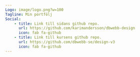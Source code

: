 ```yaml
---
Logo: image/logo.png?w=100
Tagline: Min portfölj
Social:
    - title: Link till sidans github repo.
      url: https://github.com/karimandersson/dbwebb-design
      icon: fab fa-github
    - title: Link till kursens github repo.
      url: https://github.com/dbwebb-se/design-v3
      icon: fab fa-github
---
```

